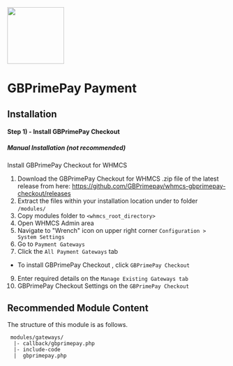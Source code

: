 <img src="https://www.globalprimepay.com/dist/images/logo.svg" width="130" />

# GBPrimePay Payment

## Installation

#### Step 1) -  Install GBPrimePay Checkout

##### Manual Installation  (not recommended)
Install GBPrimePay Checkout for WHMCS
1) Download the GBPrimePay Checkout for WHMCS .zip file of the latest release from here: https://github.com/GBPrimepay/whmcs-gbprimepay-checkout/releases
2) Extract the files within your installation location under to folder ```/modules/```
3) Copy modules folder to ```<whmcs_root_directory>```
4) Open WHMCS Admin area
5) Navigate to "Wrench" icon on upper right corner ```Configuration > System Settings```
7) Go to ```Payment Gateways```
8) Click the ```All Payment Gateways``` tab
- To install GBPrimePay Checkout , click ```GBPrimePay Checkout```
9) Enter required details on the ```Manage Existing Gateways tab```
10) GBPrimePay Checkout Settings on the ```GBPrimePay Checkout```

## Recommended Module Content ##

The structure of this module is as follows.

```
 modules/gateways/
  |- callback/gbprimepay.php
  |- include-code
  |  gbprimepay.php
```
